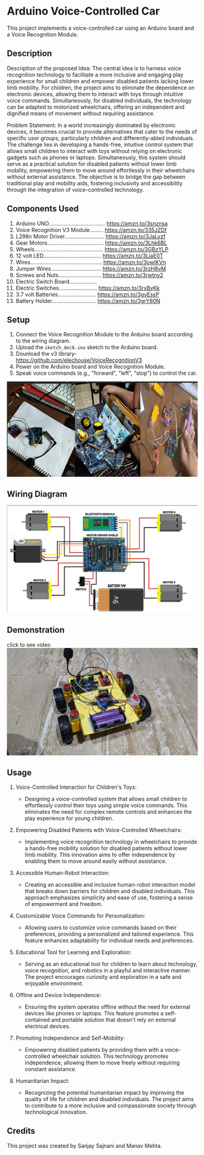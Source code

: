 # Arduino Voice-Controlled Car

This project implements a voice-controlled car using an Arduino board and a Voice Recognition Module.

## Description
Description of the proposed Idea: 
The central idea is to harness voice recognition technology to facilitate a more inclusive and engaging play experience for small children and empower disabled patients lacking lower limb mobility. For children, the project aims to eliminate the dependence on electronic devices, allowing them to interact with toys through intuitive voice commands. Simultaneously, for disabled individuals, the technology can be adapted to motorized wheelchairs, offering an independent and dignified means of movement without requiring assistance.

Problem Statement:
In a world increasingly dominated by electronic devices, it becomes crucial to provide alternatives that cater to the needs of specific user groups, particularly children and differently-abled individuals. The challenge lies in developing a hands-free, intuitive control system that allows small children to interact with toys without relying on electronic gadgets such as phones or laptops. Simultaneously, this system should serve as a practical solution for disabled patients without lower limb mobility, empowering them to move around effortlessly in their wheelchairs without external assistance. The objective is to bridge the gap between traditional play and mobility aids, fostering inclusivity and accessibility through the integration of voice-controlled technology.


## Components Used

1. Arduino UNO..................................... https://amzn.to/3snznsa
2. Voice Recognition V3 Module......... https://amzn.to/335JZDf
3. L298n Motor Driver.......................... https://amzn.to/3JaLyzf
4. Gear Motors..................................... https://amzn.to/3Lhk6BL
5. Wheels............................................. https://amzn.to/3GBzYLP
6. 12 volt LED...................................... https://amzn.to/3LiaE0T
7. Wires............................................... https://amzn.to/3owIKVn
8. Jumper Wires................................. https://amzn.to/3rzH8vM
9. Screws and Nuts............................ https://amzn.to/3rwtny2
10. Electric Switch Board.................. 
11. Electric Switches......................... https://amzn.to/3rxByKk
12. 3.7 volt Batteries.........................  https://amzn.to/3gvEssP
13. Battery Holder............................. https://amzn.to/3grY80N

## Setup

1. Connect the Voice Recognition Module to the Arduino board according to the wiring diagram.
2. Upload the `sketch_dec6.ino` sketch to the Arduino board.
3. Dounload the v3 library- https://github.com/elechouse/VoiceRecognitionV3
4. Power on the Arduino board and Voice Recognition Module.
5. Speak voice commands (e.g., "forward", "left", "stop") to control the car.

  ![image 2](steps.png) 

## Wiring Diagram

![image 1](wiringdiagram.png)

## Demonstration
click to see video
[![Video Thumbnail](car.jpg)](demonstration.mp4)

## Usage

1. Voice-Controlled Interaction for Children's Toys:
   - Designing a voice-controlled system that allows small children to effortlessly control their toys using simple voice commands. This eliminates the need for complex remote controls and enhances the play experience for young children.

2. Empowering Disabled Patients with Voice-Controlled Wheelchairs:
   - Implementing voice recognition technology in wheelchairs to provide a hands-free mobility solution for disabled patients without lower limb mobility. This innovation aims to offer independence by enabling them to move around easily without assistance.

3. Accessible Human-Robot Interaction:
   - Creating an accessible and inclusive human-robot interaction model that breaks down barriers for children and disabled individuals. This approach emphasizes simplicity and ease of use, fostering a sense of empowerment and freedom.

4. Customizable Voice Commands for Personalization:
   - Allowing users to customize voice commands based on their preferences, providing a personalized and tailored experience. This feature enhances adaptability for individual needs and preferences.

5. Educational Tool for Learning and Exploration:
   - Serving as an educational tool for children to learn about technology, voice recognition, and robotics in a playful and interactive manner. The project encourages curiosity and exploration in a safe and enjoyable environment.

6. Offline and Device Independence:
   - Ensuring the system operates offline without the need for external devices like phones or laptops. This feature promotes a self-contained and portable solution that doesn't rely on external electrical devices.

7. Promoting Independence and Self-Mobility:
   - Empowering disabled patients by providing them with a voice-controlled wheelchair solution. This technology promotes independence, allowing them to move freely without requiring constant assistance.

8. Humanitarian Impact:
   - Recognizing the potential humanitarian impact by improving the quality of life for children and disabled individuals. The project aims to contribute to a more inclusive and compassionate society through technological innovation.


## Credits

This project was created by Sanjay Sajnani and Manav Mehta.

